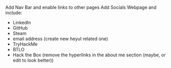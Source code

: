 Add Nav Bar and enable links to other pages
Add Socials Webpage and include: 
* LinkedIn
* GitHub
* Steam
* email address (create new heyul related one)
* TryHackMe
* BTLO
* Hack the Box (remove the hyperlinks in the about me section (maybe, or edit to look better))

